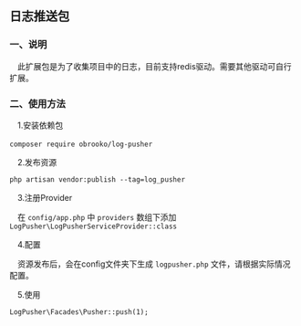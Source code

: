 ## 日志推送包
### 一、说明
　此扩展包是为了收集项目中的日志，目前支持redis驱动。需要其他驱动可自行扩展。

### 二、使用方法
　1.安装依赖包  
    
    composer require obrooko/log-pusher　　

　2.发布资源  

    php artisan vendor:publish --tag=log_pusher
    
　3.注册Provider

　在 `config/app.php` 中 `providers` 数组下添加 `LogPusher\LogPusherServiceProvider::class`

　4.配置  

　资源发布后，会在config文件夹下生成 `logpusher.php` 文件，请根据实际情况配置。

　5.使用  

    LogPusher\Facades\Pusher::push(1);

